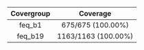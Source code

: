 
|Covergroup|Coverage|
|:--------:|:------:|
|feq_b1|675/675 (100.00%)|
|feq_b19|1163/1163 (100.00%)|
